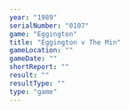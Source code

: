 ```yaml
---
year: "1989"
serialNumber: "0107" 
game: "Eggington"
title: "Eggington v The Min"
gameLocation: ""
gameDate: ""
shortReport: ""
result: ""
resultType: ""
type: "game"
---
```

